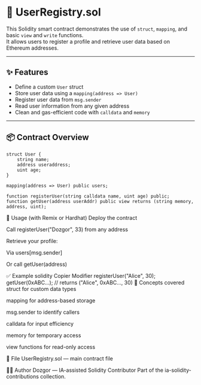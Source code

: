 # 🧾 UserRegistry.sol

This Solidity smart contract demonstrates the use of `struct`, `mapping`, and basic `view` and `write` functions.  
It allows users to register a profile and retrieve user data based on Ethereum addresses.

---

## ✨ Features

- Define a custom `User` struct
- Store user data using a `mapping(address => User)`
- Register user data from `msg.sender`
- Read user information from any given address
- Clean and gas-efficient code with `calldata` and `memory`

---

## 📦 Contract Overview

```solidity
struct User {
    string name;
    address useraddress;
    uint age;
}

mapping(address => User) public users;

function registerUser(string calldata name, uint age) public;
function getUser(address userAddr) public view returns (string memory, address, uint);
```
🚀 Usage (with Remix or Hardhat)
Deploy the contract

Call registerUser("Dozgor", 33) from any address

Retrieve your profile:

Via users[msg.sender]

Or call getUser(address)

✅ Example
solidity
Copier
Modifier
registerUser("Alice", 30);
getUser(0xABC...); // returns ("Alice", 0xABC..., 30)
🧠 Concepts covered
struct for custom data types

mapping for address-based storage

msg.sender to identify callers

calldata for input efficiency

memory for temporary access

view functions for read-only access

📁 File
UserRegistry.sol — main contract file

👨‍💻 Author
Dozgor — IA-assisted Solidity Contributor
Part of the ia-solidity-contributions collection.
